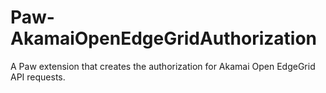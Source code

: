 # Paw-AkamaiOpenEdgeGridAuthorization
A Paw extension that creates the authorization for Akamai Open EdgeGrid API requests.
